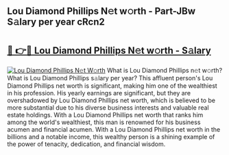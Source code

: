 ## Lou Diamond Phillips N𝚎t w𝚘rth - Part-JBw S𝚊lary per year cRcn2

# <h2><a href="http://gc0gc4.nevu.top/?p=Lou+Diamond+Phillips">🔗 👉🔴 Lou Diamond Phillips N𝚎t w𝚘rth - S𝚊lary</a></h2>

[![Lou Diamond Phillips N𝚎t W𝚘rth](https://i.imgur.com/Oavwk0R.jpeg)](http://gc0gc4.nevu.top/?p=Lou+Diamond+Phillips)
What is Lou Diamond Phillips n𝚎t w𝚘rth? What is Lou Diamond Phillips s𝚊lary per year?
This affluent person's Lou Diamond Phillips net worth is significant, making him one of the wealthiest in his profession. His yearly earnings are significant, but they are overshadowed by Lou Diamond Phillips net worth, which is believed to be more substantial due to his diverse business interests and valuable real estate holdings. With a Lou Diamond Phillips net worth that ranks him among the world's wealthiest, this man is renowned for his business acumen and financial acumen. With a Lou Diamond Phillips net worth in the billions and a notable income, this wealthy person is a shining example of the power of tenacity, dedication, and financial wisdom.
